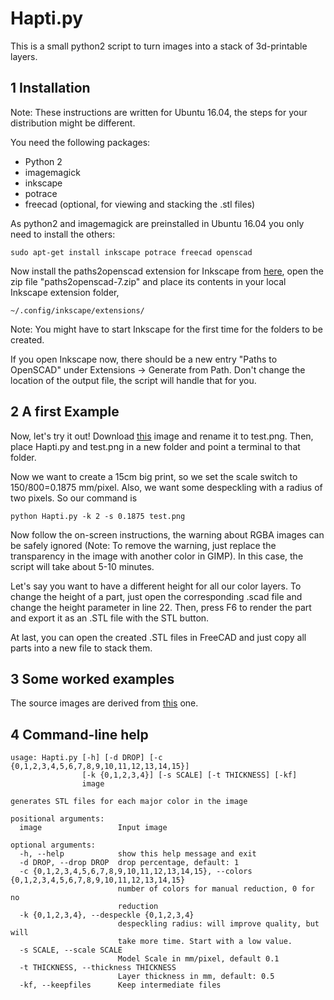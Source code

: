 # Hapti.py

This is a small python2 script to turn images into a stack of 3d-printable layers.

## 1 Installation

Note: These instructions are written for Ubuntu 16.04, the steps for your distribution might be different.

You need the following packages:

* Python 2
* imagemagick
* inkscape
* potrace
* freecad (optional, for viewing and stacking the .stl files)

As python2 and imagemagick are preinstalled in Ubuntu 16.04 you only need to install the others:

```
sudo apt-get install inkscape potrace freecad openscad
```

Now install the paths2openscad extension for Inkscape from [here](https://www.thingiverse.com/thing:1065500), open the zip file "paths2openscad-7.zip" and place its contents in your local Inkscape extension folder,

```
~/.config/inkscape/extensions/
```
Note: You might have to start Inkscape for the first time for the folders to be created.

If you open Inkscape now, there should be a new entry "Paths to OpenSCAD" under Extensions -> Generate from Path. Don't change the location of the output file, the script will handle that for you.

## 2 A first Example

Now, let's try it out! Download [this](https://openclipart.org/image/800px/svg_to_png/247297/TJ-Openclipart-58-tulips-in-a-pot-22-4-16---final.png&disposition=attachment) image and rename it to test.png. Then, place Hapti.py and test.png in a new folder and point a terminal to that folder.

Now we want to create a 15cm big print, so we set the scale switch to 150/800=0.1875 mm/pixel. Also, we want some despeckling with a radius of two pixels. So our command is

```
python Hapti.py -k 2 -s 0.1875 test.png
```

Now follow the on-screen instructions, the warning about RGBA images can be safely ignored (Note: To remove the warning, just replace the transparency in the image with another color in GIMP). In this case, the script will take about 5-10 minutes.

Let's say you want to have a different height for all our color layers. To change the height of a part, just open the corresponding .scad file and change the height parameter in line 22. Then, press F6 to render the part and export it as an .STL file with the STL button.

At last, you can open the created .STL files in FreeCAD and just copy all parts into a new file to stack them.

## 3 Some worked examples

The source images are derived from [this](https://openclipart.org/detail/247297/tulips-in-a-pot-just-random) one.

## 4 Command-line help

```
usage: Hapti.py [-h] [-d DROP] [-c {0,1,2,3,4,5,6,7,8,9,10,11,12,13,14,15}]
                [-k {0,1,2,3,4}] [-s SCALE] [-t THICKNESS] [-kf]
                image

generates STL files for each major color in the image

positional arguments:
  image                 Input image

optional arguments:
  -h, --help            show this help message and exit
  -d DROP, --drop DROP  drop percentage, default: 1
  -c {0,1,2,3,4,5,6,7,8,9,10,11,12,13,14,15}, --colors {0,1,2,3,4,5,6,7,8,9,10,11,12,13,14,15}
                        number of colors for manual reduction, 0 for no
                        reduction
  -k {0,1,2,3,4}, --despeckle {0,1,2,3,4}
                        despeckling radius: will improve quality, but will
                        take more time. Start with a low value.
  -s SCALE, --scale SCALE
                        Model Scale in mm/pixel, default 0.1
  -t THICKNESS, --thickness THICKNESS
                        Layer thickness in mm, default: 0.5
  -kf, --keepfiles      Keep intermediate files
```
